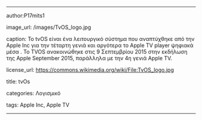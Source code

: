
---
author:P17mits1

image_url: /images/TvOS_logo.jpg

caption:  Το tvOS είναι ένα λειτουργικό σύστημα που αναπτύχθηκε από την Apple Inc για την τέταρτη γενιά και αργότερα το Apple TV player ψηφιακά μέσα . Το TVOS ανακοινώθηκε στις 9 Σεπτεμβρίου 2015 στην εκδήλωση της Apple September 2015, παράλληλα με την 4η γενιά Apple TV.

license_url: https://commons.wikimedia.org/wiki/File:TvOS_logo.jpg

title: tvOs

categories:	Λογισμικό

tags: Apple Inc, Apple TV
  
---
